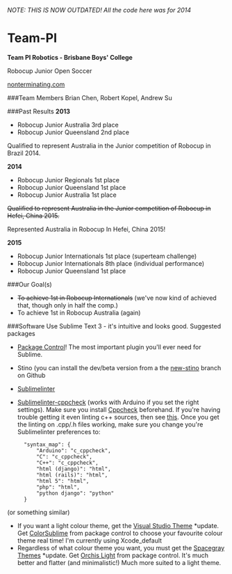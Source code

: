 *NOTE: THIS IS NOW OUTDATED! All the code here was for 2014*

Team-PI
=======

**Team PI Robotics - Brisbane Boys' College**

Robocup Junior Open Soccer

[nonterminating.com](http://nonterminating.com/)

###Team Members
Brian Chen, Robert Kopel, Andrew Su

###Past Results
**2013**
- Robocup Junior Australia 3rd place
- Robocup Junior Queensland 2nd place

Qualified to represent Australia in the Junior competition of Robocup in Brazil 2014.

**2014**
- Robocup Junior Regionals 1st place
- Robocup Junior Queensland 1st place
- Robocup Junior Australia 1st place

~~Qualified to represent Australia in the Junior competition of Robocup in Hefei, China 2015.~~

Represented Australia in Robocup In Hefei, China 2015!

**2015**
- Robocup Junior Internationals 1st place (superteam challenge)
- Robocup Junior Internationals 8th place (individual performance)
- Robocup Junior Queensland 1st place

###Our Goal(s)
- ~~To achieve 1st in Robocup Internationals~~ (we've now kind of achieved that, though only in half the comp.)
- To achieve 1st in Robocup Australia (again)

###Software
Use Sublime Text 3 - it's intuitive and looks good.
Suggested packages
- [Package Control](https://sublime.wbond.net/)! The most important plugin you'll ever need for Sublime.
- Stino (you can install the dev/beta version from a the [new-stino](https://github.com/Robot-Will/Stino/tree/new-stino) branch on Github
- [Sublimelinter](http://www.sublimelinter.com/en/latest/)
- [Sublimelinter-cppcheck](https://github.com/SublimeLinter/SublimeLinter-cppcheck) (works with Arduino if you set the right settings). Make sure you install [Cppcheck](http://cppcheck.sourceforge.net/) beforehand. If you're having trouble getting it even linting c++ sources, then see [this](http://cppstartingkitproject-guide.readthedocs.org/en/latest/C++_Starting_Kit_Plugin--Recommandation--Prerequisite--Install_Cppcheck--Test--Minimal_Set_Up.html?highlight=linter). Once you get the linting on .cpp/.h files working, make sure you change you're Sublimelinter preferences to:

        "syntax_map": {
            "Arduino": "c_cppcheck",
            "C": "c_cppcheck",
            "C++": "c_cppcheck",
            "html (django)": "html",
            "html (rails)": "html",
            "html 5": "html",
            "php": "html",
            "python django": "python"
        }
(or something similar)

- If you want a light colour theme, get the [Visual Studio Theme](https://github.com/mihaifm/Visual-Studio.tmTheme)
*update. Get [ColorSublime](http://colorsublime.com/) from package control to choose your favourite colour theme real time!
I'm currently using Xcode_default
- Regardless of what colour theme you want, you must get the [Spacegray Themes](http://kkga.github.io/spacegray/)
*update. Get [Orchis Light](https://packagecontrol.io/packages/Theme%20-%20Orchis) from package control. It's much better and flatter (and minimalistic!) Much more suited to a light theme.

